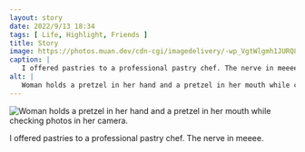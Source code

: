 ```yaml
---
layout: story
date: 2022/9/13 18:34
tags: [ Life, Highlight, Friends ]
title: Story
image: https://photos.muan.dev/cdn-cgi/imagedelivery/-wp_VgtWlgmh1JURQ8t1mg/7368bfc0-faaa-4d56-841d-4325491e3900/public
caption: |
   I offered pastries to a professional pastry chef. The nerve in meeee.
alt: |
   Woman holds a pretzel in her hand and a pretzel in her mouth while checking photos in her camera.
---
```


![Woman holds a pretzel in her hand and a pretzel in her mouth while checking photos in her camera.](https://photos.muan.dev/cdn-cgi/imagedelivery/-wp_VgtWlgmh1JURQ8t1mg/7368bfc0-faaa-4d56-841d-4325491e3900/public)

I offered pastries to a professional pastry chef. The nerve in meeee.
